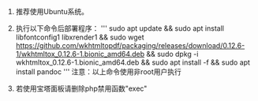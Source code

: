 1. 推荐使用Ubuntu系统。

2. 执行以下命令后部署程序：
'''
sudo apt update && sudo apt install libfontconfig1 libxrender1 && sudo wget https://github.com/wkhtmltopdf/packaging/releases/download/0.12.6-1/wkhtmltox_0.12.6-1.bionic_amd64.deb && sudo dpkg -i wkhtmltox_0.12.6-1.bionic_amd64.deb && sudo apt install -f && sudo apt install pandoc
'''
注意：以上命令使用非root用户执行

3. 若使用宝塔面板请删除php禁用函数"exec"